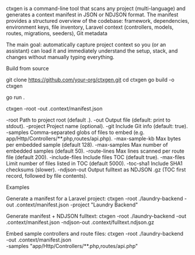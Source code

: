 ctxgen is a command-line tool that scans any project (multi-language) and generates a context manifest in JSON or NDJSON format.
The manifest provides a structured overview of the codebase: framework, dependencies, environment keys, file inventory, Laravel context (controllers, models, routes, migrations, seeders), Git metadata

The main goal: automatically capture project context so you (or an assistant) can load it and immediately understand the setup, stack, and changes without manually typing everything.


Build from source

git clone https://github.com/your-org/ctxgen.git
cd ctxgen
go build -o ctxgen

go run .

ctxgen -root <project-root> -out .context/manifest.json


-root	Path to project root (default .).
-out	Output file (default: print to stdout).
-project	Project name (optional).
-git	Include Git info (default: true).
-samples	Comma-separated globs of files to embed (e.g. app/Http/Controllers/**.php,routes/api.php).
-max-sample-kb	Max bytes per embedded sample (default 128).
-max-samples	Max number of embedded samples (default 50).
-route-lines	Max lines scanned per route file (default 200).
-include-files	Include files TOC (default true).
-max-files	Limit number of files listed in TOC (default 5000).
-toc-sha1	Include SHA1 checksums (slower).
-ndjson-out	Output fulltext as NDJSON .gz (TOC first record, followed by file contents).

Examples

Generate a manifest for a Laravel project:
ctxgen -root ./laundry-backend -out .context/manifest.json -project "Laundry Backend"

Generate manifest + NDJSON fulltext:
ctxgen -root ./laundry-backend -out .context/manifest.json -ndjson-out .context/fulltext.ndjson.gz

Embed sample controllers and route files:
ctxgen -root ./laundry-backend \
  -out .context/manifest.json \
  -samples "app/Http/Controllers/**.php,routes/api.php"
